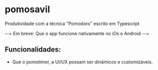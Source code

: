 # pomosavil
Produtividade com a técnica "Pomodoro" escrito em Typescript

--= Em breve: Que o app funcione nativamente no iOs e Android --=

## Funcionalidades:

* Que o pomotimer, a UI/UX possam ser dinâmicos e customizáveis.
